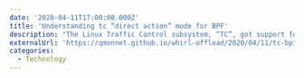 ```yaml
---
date: '2020-04-11T17:00:00.000Z'
title: 'Understanding tc “direct action” mode for BPF'
description: "The Linux Traffic Control subsystem, “TC”, got support for running eBPF programs as classifiers. Then a “direct-action” flag appeared. Let's see how it works."
externalUrl: 'https://qmonnet.github.io/whirl-offload/2020/04/11/tc-bpf-direct-action/'
categories:
  - Technology
---
```

